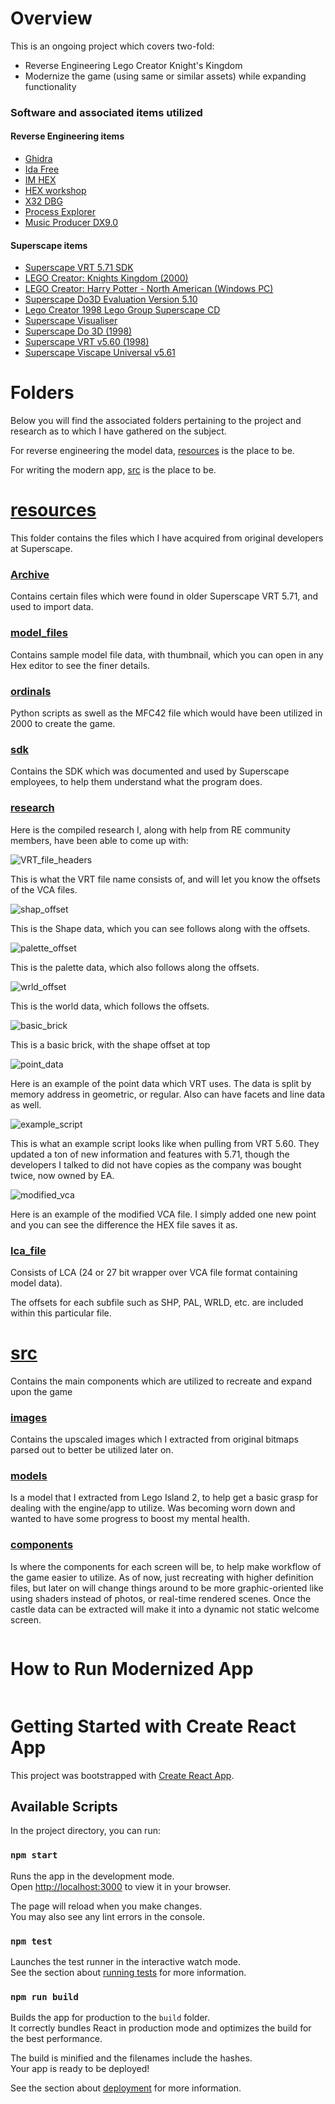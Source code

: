 # Overview

This is an ongoing project which covers two-fold:

* Reverse Engineering Lego Creator Knight's Kingdom
* Modernize the game (using same or similar assets) while expanding functionality

### Software and associated items utilized

#### Reverse Engineering items

* [Ghidra](https://github.com/NationalSecurityAgency/ghidra)
* [Ida Free](https://hex-rays.com/ida-free/)
* [IM HEX](https://imhex.werwolv.net/)
* [HEX workshop](http://www.hexworkshop.com/)
* [X32 DBG](https://x64dbg.com/)
* [Process Explorer](https://learn.microsoft.com/en-us/sysinternals/downloads/process-explorer)
* [Music Producer DX9.0](https://archive.org/details/DirectMusicProducer-DX9.0)

#### Superscape items

* [Superscape VRT 5.71 SDK](https://archive.org/details/sdk571)
* [LEGO Creator: Knights Kingdom (2000)](https://archive.org/details/lego-creator-kk)
* [LEGO Creator: Harry Potter - North American (Windows PC)](https://archive.org/details/lego-creator-harry-potter-pc-game)
* [Superscape Do3D Evaluation Version 5.10](https://archive.org/details/superscape-do3d-evaluation-version-5.10)
* [Lego Creator 1998 Lego Group Superscape CD](https://archive.org/details/lego-creator-1998-lego-group-superscape-cd)
* [Superscape Visualiser](https://archive.org/details/superscape_visualiser_dos)
* [Superscape Do 3D (1998)](https://archive.org/details/superscape-do-3d)
* [Superscape VRT v5.60 (1998)](https://archive.org/details/superscape-vrt-v560)
* [Superscape Viscape Universal v5.61](https://archive.org/details/viscape-universal-561)

# Folders

Below you will find the associated folders pertaining to the project and research as to which I have gathered on the subject.

For reverse engineering the model data, [resources](./resources/) is the place to be.

For writing the modern app, [src](./src/) is the place to be.

# [resources](./resources/)

This folder contains the files which I have acquired from original developers at Superscape.

### [Archive](./resources/Archive/)

Contains certain files which were found in older Superscape VRT 5.71, and used to import data.

### [model_files](./resources/model_files/)

Contains sample model file data, with thumbnail, which you can open in any Hex editor to see the finer details.

### [ordinals](./resources/ordinals/)

Python scripts as swell as the MFC42 file which would have been utilized in 2000 to create the game.

### [sdk](./resources/sdk/)

Contains the SDK which was documented and used by Superscape employees, to help them understand what the program does.

### [research](./resources/research/)

Here is the compiled research I, along with help from RE community members, have been able to come up with:

![VRT_file_headers](./resources/research/VRT_file_headers.png)

This is what the VRT file name consists of, and will let you know the offsets of the VCA files.

![shap_offset](./resources/research/shap_offset.png)

This is the Shape data, which you can see follows along with the offsets.

![palette_offset](./resources/research/palette_offset.png)

This is the palette data, which also follows along the offsets.

![wrld_offset](./resources/research/wrld_offset.png)

This is the world data, which follows the offsets.

![basic_brick](./resources/research/basic_brick.png)

This is a basic brick, with the shape offset at top

![point_data](./resources/research/point_data.png)

Here is an example of the point data which VRT uses. The data is split by memory address in geometric, or regular. Also can have facets and line data as well.

![example_script](./resources/research/example_script.png)

This is what an example script looks like when pulling from VRT 5.60. They updated a ton of new information and features with 5.71, though the developers I talked to did not have copies as the company was bought twice, now owned by EA.

![modified_vca](./resources/research/modified_vca.png)

Here is an example of the modified VCA file. I simply added one new point and you can see the difference the HEX file saves it as.

### [lca_file](./resources/model_files/workshop_slim_00_l307000.lca)

Consists of LCA (24 or 27 bit wrapper over VCA file format containing model data).

The offsets for each subfile such as SHP, PAL, WRLD, etc. are included within this particular file.

# [src](./src/)

Contains the main components which are utilized to recreate and expand upon the game

### [images](./src/images/)

Contains the upscaled images which I extracted from original bitmaps parsed out to better be utilized later on.

### [models](./src/models/)

Is a model that I extracted from Lego Island 2, to help get a basic grasp for dealing with the engine/app to utilize. Was becoming worn down and wanted to have some progress to boost my mental health.

### [components](./src/components/)

Is where the components for each screen will be, to help make workflow of the game easier to utilize. As of now, just recreating with higher definition files, but later on will change things around to be more graphic-oriented like using shaders instead of photos, or real-time rendered scenes. Once the castle data can be extracted will make it into a dynamic not static welcome screen.

~~~~~~~~~~~~~~~~~~~~~~~~~~~~~~~~~~~~~~~~~~~~~~~~~~~~~~~~~~~~~~~~~~~~~~~
~~~~~~~~~~~~~~~~~~~~~~~~~~~~~~~~~~~~~~~~~~~~~~~~~~~~~~~~~~~~~~~~~~~~~~~

# How to Run Modernized App

~~~~~~~~~~~~~~~~~~~~~~~~~~~~~~~~~~~~~~~~~~~~~~~~~~~~~~~~~~~~~~~~~~~~~~~
~~~~~~~~~~~~~~~~~~~~~~~~~~~~~~~~~~~~~~~~~~~~~~~~~~~~~~~~~~~~~~~~~~~~~~~

# Getting Started with Create React App

This project was bootstrapped with [Create React App](https://github.com/facebook/create-react-app).

## Available Scripts

In the project directory, you can run:

### `npm start`

Runs the app in the development mode.\
Open [http://localhost:3000](http://localhost:3000) to view it in your browser.

The page will reload when you make changes.\
You may also see any lint errors in the console.

### `npm test`

Launches the test runner in the interactive watch mode.\
See the section about [running tests](https://facebook.github.io/create-react-app/docs/running-tests) for more information.

### `npm run build`

Builds the app for production to the `build` folder.\
It correctly bundles React in production mode and optimizes the build for the best performance.

The build is minified and the filenames include the hashes.\
Your app is ready to be deployed!

See the section about [deployment](https://facebook.github.io/create-react-app/docs/deployment) for more information.
